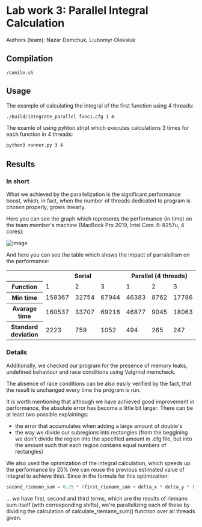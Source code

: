 # Lab work 3: Parallel Integral Calculation
Authors (team): Nazar Demchuk, Liubomyr Oleksiuk<br>

## Compilation

```
/comile.sh
```

## Usage

The example of calculating the integral of the first function using 4 threads:

```bash
./build/integrate_parallel func1.cfg 1 4
``` 
The examle of using pyhton stript which executes calculations 3 times for each function in 4 threads:

```bash
python3 runner.py 3 4
```

## Results

### In short

What we achieved by the parallelization is the significant performance boost, which, in fact, when the number of threads dedicated to program is chosen properly, grows linearly.

Here you can see the graph which represents the performance (in time) on the team member's machine (MacBook Pro 2019, Intel Core i5-8257u, 4 cores):

![image](https://user-images.githubusercontent.com/91615650/222451832-c035b3e7-b482-4a02-8e40-66f4586c2570.png)

And here you can see the table which shows the impact of parralellism on the performance:

<table>
  <tr>
    <td rowspan="1"></td>
    <th colspan="3">Serial</th>
    <th colspan="3">Parallel (4 threads)</th>
  </tr>
  <tr>
    <th>Function</th>
    <td>1</td>
    <td>2</td>
    <td>3</td>
    <td>1</td>
    <td>2</td>
    <td>3</td>
  </tr>
  <tr>
    <th>Min time</th>
    <td>158367</td>
    <td>32754</td>
    <td>67944</td>
    <td>46383</td>
    <td>8762</td>
    <td>17786</td>
  </tr>
  <tr>
    <th>Avarage time</th>
    <td>160537</td>
    <td>33707</td>
    <td>69216</td>
    <td>46877</td>
    <td>9045</td>
    <td>18063</td>
  </tr>
  <tr>
    <th>Standard deviation</th>
    <td>2223</td>
    <td>759</td>
    <td>1052</td>
    <td>494</td>
    <td>265</td>
    <td>247</td>
  </tr>
</table>

### Details

Additionally, we checked our program for the presence of memory leaks, undefined behaviour and race conditions using Valgrind memcheck.

The absence of race conditions can be also easily verified by the fact, that the result is unchanged every time the program is run.

It is worth mentioning that although we have achieved good improvement in performance, the absolute error has become a little bit larger. There can be at least two possible explainings:

<ul>
  <li>the error that accumulates when adding a large amount of double's</li>
  <li>the way we divide our subregions into rectangles (from the beggining we don't divide the region into the specified amount in .cfg file, but into the amount such that each region contains equal numbers of rectangles)</li>
</ul>

We also used the optimization of the integral calculation, which speeds up the performance by 25% (we can reuse the previous estimated value of integral to achieve this). Since in the formula for this optimization:

```c++
second_riemann_sum = 0.25 * (first_riemann_sum + delta_x * delta_y * (first + second + third));
```

... we have first, second and third terms, which are the results of riemann sum itself (with corresponding shifts), we're parallelizing each of these by dividing the calculation of calculate_riemann_sum() function over all threads given.

